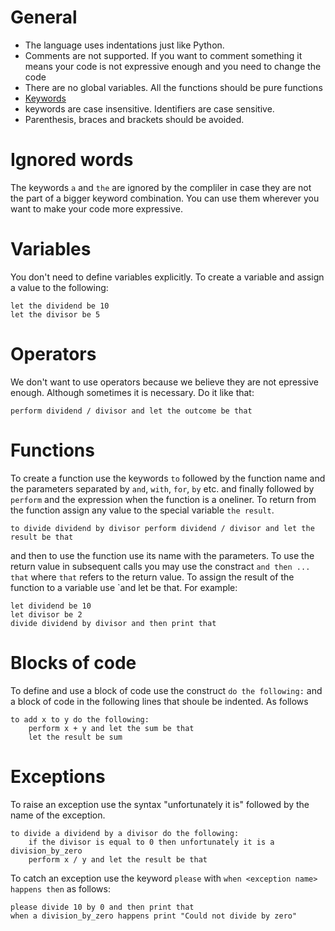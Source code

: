 # General

* The language uses indentations just like Python.
* Comments are not supported. If you want to comment something it means your code is not expressive enough and you need to change the code
* There are no global variables. All the functions should be pure functions
* [Keywords](keywords.md)
* keywords are case insensitive. Identifiers are case sensitive.
* Parenthesis, braces and brackets should be avoided.

# Ignored words

The keywords `a` and `the` are ignored by the compliler in case they are not the part of a bigger keyword combination. You can use them wherever you want to make your code more expressive.

# Variables

You don't need to define variables explicitly. To create a variable and assign a value to the following:

```
let the dividend be 10
let the divisor be 5
```

# Operators

We don't want to use operators because we believe they are not epressive enough.  Although sometimes it is necessary. Do it like that:

```
perform dividend / divisor and let the outcome be that
```

# Functions

To create a function use the keywords `to` followed by the function name and the parameters separated by `and`, `with`, `for`, `by` etc. and finally followed by `perform` and the expression when the function is a oneliner. To return from the function assign any value to the special variable `the result`. 

```
to divide dividend by divisor perform dividend / divisor and let the result be that 
```

and then to use the function use its name with the parameters. To use the return value in subsequent calls you may use the constract `and then ... that` where `that` refers to the return value. To assign the result of the function to a variable use `and let <vairable> be that. For example: 
```
let dividend be 10
let divisor be 2
divide dividend by divisor and then print that
```

# Blocks of code

To define and use a block of code use the construct `do the following:` and a block of code in the following lines that shoule be indented. As follows

```
to add x to y do the following:
    perform x + y and let the sum be that
    let the result be sum
```

# Exceptions

To raise an exception use the syntax "unfortunately it is" followed by the name of the exception. 

```
to divide a dividend by a divisor do the following:
    if the divisor is equal to 0 then unfortunately it is a division_by_zero
    perform x / y and let the result be that

```

To catch an exception use the keyword `please` with `when <exception name> happens then` as follows:

```
please divide 10 by 0 and then print that
when a division_by_zero happens print "Could not divide by zero"
```
